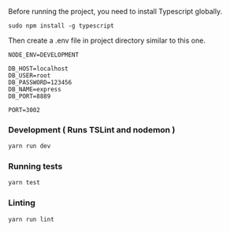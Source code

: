 Before running the project, you need to install Typescript globally.

`sudo npm install -g typescript`

Then create a .env file in project directory similar to this one.

```
NODE_ENV=DEVELOPMENT

DB_HOST=localhost
DB_USER=root
DB_PASSWORD=123456
DB_NAME=express
DB_PORT=8889

PORT=3002
```

### Development ( Runs TSLint and nodemon )

```bash
yarn run dev
```

### Running tests

```bash
yarn test
```

### Linting

```bash
yarn run lint
```